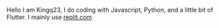 Hello I am Kingq23, I do coding with Javascript, Python, and a little bit of Flutter. 
I mainly use [replit.com](https://replit.com/@Kingq23)
